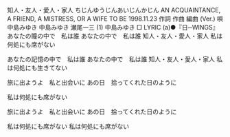 知人・友人・愛人・家人
ちじんゆうじんあいじんかじん
AN ACQUAINTANCE, A FRIEND, A MISTRESS, OR A WIFE TO BE
1998.11.23
作詞  作曲  編曲 (Ver.)   唄
中島みゆき   中島みゆき   瀬尾一三 (1)
中島みゆき
□ LYRIC (a)●『日─WINGS』
あなたの瞳の中で　私は誰
あなたの中で　私は誰
知人・友人・愛人・家人
私は何処にも席がない

あなたの記憶の中で　私は誰
あなたの中で　私は誰
知人・友人・愛人・家人
私は何処にも生きてない

旅に出ようよ　私と出会いに
あの日　拾ってくれた日のように

私は何処にも席がない

旅に出ようよ　私と出会いに
あの日　拾ってくれた日のように

私は何処にも席がない
私は何処にも席がない